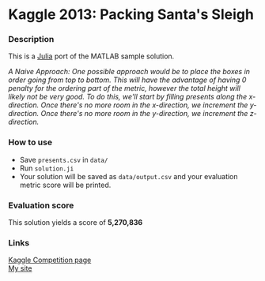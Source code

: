Kaggle 2013: Packing Santa's Sleigh
============

### Description
This is a <a href="http://julialang.org/">Julia</a> port of the MATLAB sample solution.

*A Naive Approach:
One possible approach would be to place the boxes in order going from top to bottom.  This will have the advantage of having 0 penalty for the ordering part of the metric, however the total height will likely not be very good.  To do this, we'll start by filling presents along the x-direction.  Once there's no more room in the x-direction, we increment
the y-direction.  Once there's no more room in the y-direction, we increment the z-direction.*

### How to use
- Save `presents.csv` in `data/`
- Run `solution.ji`
- Your solution will be saved as `data/output.csv` and your evaluation metric score will be printed.

### Evaluation score
This solution yields a score of **5,270,836**

### Links
<a href="http://www.kaggle.com/c/packing-santas-sleigh">Kaggle Competition page</a><br>
<a href="http://dhruvbhatia.com">My site</a>
